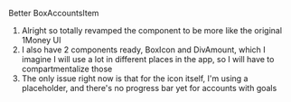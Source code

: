 Better BoxAccountsItem
1. Alright so totally revamped the component to be more like the original 1Money UI
2. I also have 2 components ready, BoxIcon and DivAmount, which I imagine I will use a lot in different places in the app, so I will have to compartmentalize those
3. The only issue right now is that for the icon itself, I'm using a placeholder, and there's no progress bar yet for accounts with goals